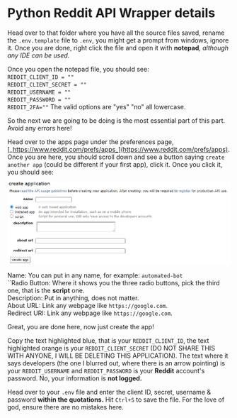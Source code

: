 # Python Reddit API Wrapper details

Head over to that folder where you have all the source files saved, rename the `.env.template` file to `.env`, you might get a prompt from windows, ignore it. Once you are done, right click the file and open it with **notepad**_, although any IDE can be used._

Once you open the notepad file, you should see:\
`REDDIT_CLIENT_ID = ""`\
`REDDIT_CLIENT_SECRET = ""`\
`REDDIT_USERNAME = ""`\
`REDDIT_PASSWORD = ""`\
`REDDIT_2FA=""` The valid options are "yes" "no" all lowercase.&#x20;

So the next we are going to be doing is the most essential part of this part. Avoid any errors here!

Head over to the apps page under the preferences page, [_https://www.reddit.com/prefs/apps_](https://www.reddit.com/prefs/apps). Once you are here, you should scroll down and see a button saying `create another app` (could be different if your first app), click it. Once you click it, you should see:

![](<.gitbook/assets/image (6) (1).png>)

Name: You can put in any name, for example: `automated-bot`\
\`\`Radio Button: Where it shows you the three radio buttons, pick the third one, that is the **script** one.\
Description: Put in anything, does not matter.\
About URL: Link any webpage like `https://google.com`.\
Redirect URI: Link any webpage like `https://google.com`.

Great, you are done here, now just create the app!

Copy the text highlighted blue, that is your `REDDIT_CLIENT_ID`, the text highlighted orange is your `REDDIT_CLIENT_SECRET` (DO NOT SHARE THIS WITH ANYONE, I WILL BE DELETING THIS APPLICATION). The text where it says developers (the one I blurred out, where there is an arrow pointing) is your `REDDIT_USERNAME` and `REDDIT_PASSWORD` is your **Reddit** account's password. No, your information is **not logged.**

Head over to your `.env` file and enter the client ID, secret, username & password **within the quotations.** Hit `Ctrl+S` to save the file. For the love of god, ensure there are no mistakes here.
